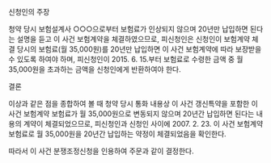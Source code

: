 신청인의 주장

   청약 당시 보험설계사 ○○○으로부터 보험료가 인상되지 않으며 20년만 납입하면 된다는 설명을 듣고 이 사건 보험계약을 체결하였으므로, 피신청인은 신청인이 보험계약 체결 당시의 보험료(월 35,000원)를 20년만 납입하면 이 사건 보험계약에 따라 보장받을 수 있도록 하여야 하며, 피신청인이 2015. 6. 15.부터 보험료로 수령한 금액 중 월 35,000원을 초과하는 금액을 신청인에게 반환하여야 한다.


결론

   이상과 같은 점을 종합하여 볼 때 청약 당시 통화 내용상 이 사건 갱신특약을 포함한 이 사건 보험계약 보험료가 월 35,000원으로 변동되지 않으며 20년간 납입하면 된다는 내용의 계약이 체결되었으므로, 피신청인과 신청인 사이에 2007. 2. 23. 이 사건 보험계약 보험료로 월 35,000원을 20년간 납입하는 약정이 체결되었음을 확인한다.

   따라서 이 사건 분쟁조정신청을 인용하여 주문과 같이 결정한다.

